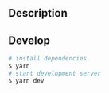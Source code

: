 # 

## Description



## Develop

```bash
# install dependencies
$ yarn
# start development server
$ yarn dev
```
